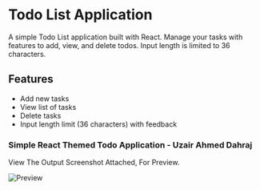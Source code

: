 # Todo List Application

A simple Todo List application built with React. Manage your tasks with features to add, view, and delete todos. Input length is limited to 36 characters.

## Features

- Add new tasks
- View list of tasks
- Delete tasks
- Input length limit (36 characters) with feedback

### Simple React Themed Todo Application - Uzair Ahmed Dahraj
View The Output Screenshot Attached, For Preview.


![Preview](https://github.com/user-attachments/assets/272f3739-f025-467d-8ed0-34e03f5f6499)
